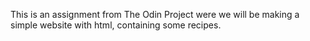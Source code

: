This is an assignment from The Odin Project were we will be making a simple website with html, containing some recipes.
